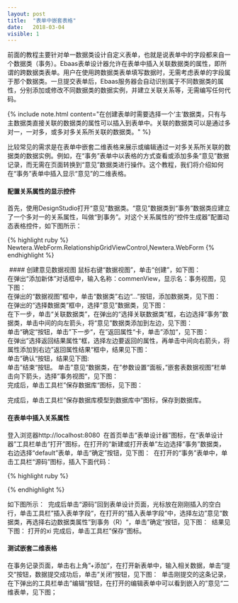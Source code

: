 ```yaml
---
layout: post
title:  "表单中嵌套表格"
date:   2018-03-04
visible: 1
---
```


前面的教程主要针对单一数据类设计自定义表单，也就是说表单中的字段都来自一个数据类（事务）。Ebaas表单设计器允许在表单中插入关联数据类的属性，即所谓的跨数据类表单。用户在使用跨数据类表单填写数据时，无需考虑表单的字段属于那个数据类。一旦提交表单后，Ebaas服务器会自动识别属于不同数据类的属性，分别添加或修改不同数据类的数据实例，并建立关联关系等，无需编写任何代码。

{% include note.html content="在创建表单时需要选择一个‘主’数据类，只有与主数据类直接关联的数据类的属性可以插入到表单中。关联的数据类可以是通过多对一，一对多，或多对多关系所关联的数据类。" %}

比较常见的需求是在表单中嵌套二维表格来展示或编辑通过一对多关系所关联的数据类的数据实例。例如，在“事务”表单中以表格的方式查看或添加多条“意见”数据记录，而无需在页面转换到“意见”数据类进行操作。这个教程，我们将介绍如何在“事务”表单中插入显示“意见”的二维表格。

#### 配置关系属性的显示控件
首先，使用DesignStudio打开“意见”数据类。“意见”数据类到“事务”数据类应建立了一个多对一的关系属性，叫做“到事务”。对这个关系属性的“控件生成器”配置动态表格控件，如下图所示：

{% highlight ruby %}
Newtera.WebForm.RelationshipGridViewControl,Newtera.WebForm
{% endhighlight %}

<img src="{{'/assets/img/018-3-4-表单中嵌套表格1.png' | prepend: site.baseurl }}" alt="">
#### 创建意见数据视图
鼠标右键“数据视图”，单击“创建”，如下图：
<img src="{{'/assets/img/018-3-4-表单中嵌套表格2.png' | prepend: site.baseurl }}" alt=""><br>
在弹出“添加新体”对话框中，输入名称：commenView，显示名：事务视图，见下图：
<img src="{{'/assets/img/018-3-4-表单中嵌套表格3.png' | prepend: site.baseurl }}" alt=""><br>
在弹出的“数据视图”框中，单击“数据类”右边“...”按钮，添加数据类，见下图：
<img src="{{'/assets/img/018-3-4-表单中嵌套表格4.png' | prepend: site.baseurl }}" alt=""><br>
在弹出的“选择数据类”框中，选择“意见”数据类，见下图：
<img src="{{'/assets/img/018-3-4-表单中嵌套表格5.png' | prepend: site.baseurl }}" alt=""><br>
在下一步，单击“关联数据类”，在弹出的“选择关联数据类”框，右边选择“事务”数据类，单击中间的向左箭头，将“意见”数据类添加到左边，见下图：
<img src="{{'/assets/img/018-3-4-表单中嵌套表格6.png' | prepend: site.baseurl }}" alt=""><br>
单击“确定“按钮，单击”下一步“，在”返回属性“卡，单击”添加“，见下图：
<img src="{{'/assets/img/018-3-4-表单中嵌套表格8.png' | prepend: site.baseurl }}" alt=""><br>
在弹出”选择返回结果属性“框，选择左边要返回的属性，再单击中间向右箭头，将属性添加到右边”返回属性结果“框中，结果见下图：
<img src="{{'/assets/img/018-3-4-表单中嵌套表格9.png' | prepend: site.baseurl }}" alt=""><br>
单击”确认“按钮，结果见下图:
<img src="{{'/assets/img/018-3-4-表单中嵌套表格10.png' | prepend: site.baseurl }}" alt=""><br>
 单击”结束“按钮。
 单击”意见“数据类，在”参数设置“面板，”嵌套表数据视图“栏单击向下箭头，选择”事务视图“，见下图：
 <img src="{{'/assets/img/018-3-4-表单中嵌套表格11.png' | prepend: site.baseurl }}" alt=""><br>
 完成后，单击工具栏”保存数据库“图标，见下图：
 <img src="{{'/assets/img/018-3-4-表单中嵌套表格12.png' | prepend: site.baseurl }}" alt=""><br>

完成后，单击工具栏“保存数据库模型到数据库中”图标，保存到数据库。

#### 在表单中插入关系属性
登入浏览器http://localhost:8080  在首页单击“表单设计器”图标，在“表单设计器”工具栏单击“打开”图标，在打开的“新建或打开表单”左边选择“事务”数据类，右边选择“default”表单，单击“确定”按钮，见下图：
<img src="{{'/assets/img/018-3-4-表单中嵌套表格2.png' | prepend: site.baseurl }}" alt="">
在打开的“事务”表单中，单击工具栏“源码”图标，插入下面代码：

{% highlight ruby %}
<div class="row row-7">
<div class="col col-md-12">
<div class="content">
</div>
</div>
</div>
{% endhighlight %}

如下图所示：
<img src="{{'/assets/img/018-3-4-表单中嵌套表格3.png' | prepend: site.baseurl }}" alt="">
完成后单击“源码”回到表单设计页面，光标放在刚刚插入的空白行，单击工具栏”插入表单字段“，在打开的”插入表单字段“中，选择左边”意见“数据类，再选择右边数据类属性”到事务（R）“，单击”确定“按钮，见下图：
<img src="{{'/assets/img/018-3-4-表单中嵌套表格4.png' | prepend: site.baseurl }}" alt="">
结果见下图：
<img src="{{'/assets/img/018-3-4-表单中嵌套表格5.png' | prepend: site.baseurl }}" alt="">打开的xi
完成后，单击工具栏”保存“图标。

#### 测试嵌套二维表格
在事务记录页面，单击右上角”+添加“，在打开新表单中，输入相关数据，单击”提交“按钮，数据提交成功后，单击”关闭“按钮，见下图：
<img src="{{'/assets/img/018-3-4-表单中嵌套表格6.png' | prepend: site.baseurl }}" alt="">
单击刚提交的这条记录，在下弹出的工具栏单击”编辑“按钮，在打开的编辑表单中可以看到嵌入的”意见“二维表单，见下图；
<img src="{{'/assets/img/018-3-4-表单中嵌套表格7.png' | prepend: site.baseurl }}" alt="">




